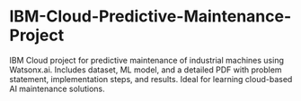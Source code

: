 # IBM-Cloud-Predictive-Maintenance-Project
IBM Cloud project for predictive maintenance of industrial machines using Watsonx.ai. Includes dataset, ML model, and a detailed PDF with problem statement, implementation steps, and results. Ideal for learning cloud-based AI maintenance solutions.
